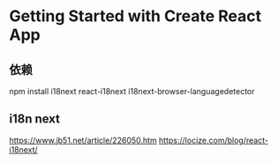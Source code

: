 # Getting Started with Create React App

## 依赖
npm install i18next react-i18next i18next-browser-languagedetector

## i18n next
https://www.jb51.net/article/226050.htm
https://locize.com/blog/react-i18next/

